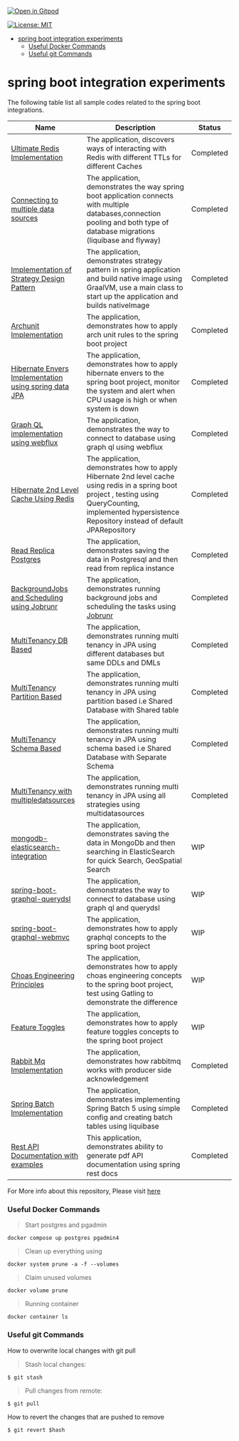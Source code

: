 [![Open in Gitpod](https://gitpod.io/button/open-in-gitpod.svg)](https://gitpod.io/#https://github.com/rajadilipkolli/my-spring-boot-experiments)

[![License: MIT](https://img.shields.io/badge/License-MIT-yellow.svg)](https://opensource.org/licenses/MIT)


<!-- TOC -->
* [spring boot integration experiments](#spring-boot-integration-experiments)
    * [Useful Docker Commands](#useful-docker-commands)
    * [Useful git Commands](#useful-git-commands)
<!-- TOC -->

# spring boot integration experiments

The following table list all sample codes related to the spring boot integrations.

| Name                                                                                    | Description 		                                                                                                                                                                                                 | Status 		 |
|-----------------------------------------------------------------------------------------|----------------------------------------------------------------------------------------------------------------------------------------------------------------------------------------------------------------|-----------|
| [Ultimate Redis Implementation](./boot-ultimate-redis)                                  | The application, discovers ways of interacting with Redis with different TTLs for different Caches                                                                                                             | Completed |
| [Connecting to multiple data sources](./jpa/boot-data-multipledatasources)              | The application, demonstrates the way spring boot application connects with multiple databases,connection pooling and both type of database migrations (liquibase and flyway)                                  | Completed |
| [Implementation of Strategy Design Pattern](./boot-strategy-plugin)                     | The application, demonstrates strategy pattern in spring application and build native image using GraalVM, use a main class to start up the application and builds nativeImage                                 | Completed |
| [Archunit Implementation](./boot-api-archunit-sample)                                   | The application, demonstrates how to apply arch unit rules to the spring boot project                                                                                                                          | Completed |
| [Hibernate Envers Implementation using spring data JPA](./jpa/boot-data-envers)         | The application, demonstrates how to apply hibernate envers to the spring boot project, monitor the system and alert when CPU usage is high or when system is down                                             | Completed |
| [Graph QL implementation using webflux](./graphql/boot-graphql-webflux)                 | The application, demonstrates the way to connect to database using graph ql using webflux                                                                                                                      | Completed |
| [Hibernate 2nd Level Cache Using Redis](./jpa/boot-hibernate2ndlevelcache-sample)       | The application, demonstrates how to apply Hibernate 2nd level cache using redis in a spring boot project , testing using QueryCounting, implemented hypersistence Repository instead of default JPARepository | Completed |
| [Read Replica Postgres](./jpa/boot-read-replica-postgresql)                             | The application, demonstrates saving the data in Postgresql and then read from replica instance                                                                                                                | Completed |
| [BackgroundJobs and Scheduling using Jobrunr](./boot-jobrunr-sample)                    | The application, demonstrates running background jobs and scheduling the tasks using [Jobrunr](https://www.jobrunr.io/en/)                                                                                     | Completed |
| [MultiTenancy DB Based](./jpa/multitenancy/multitenancy-db)                             | The application, demonstrates running multi tenancy in JPA using different databases but same DDLs and DMLs                                                                                                    | Completed |
| [MultiTenancy Partition Based](./jpa/multitenancy/partition)                            | The application, demonstrates running multi tenancy in JPA using partition based i.e Shared Database with Shared table                                                                                         | Completed |
| [MultiTenancy Schema Based](./jpa/multitenancy/schema)                                  | The application, demonstrates running multi tenancy in JPA using schema based i.e Shared Database with Separate Schema                                                                                         | Completed |
| [MultiTenancy with multipledatsources](./jpa/multitenancy/multidatasource-multitenancy) | The application, demonstrates running multi tenancy in JPA using all strategies using multidatasources                                                                                                         | Completed |
| [mongodb-elasticsearch-integration](./boot-mongodb-elasticsearch)                       | The application, demonstrates saving the data in MongoDb and then searching in ElasticSearch for quick Search, GeoSpatial Search                                                                               | WIP       |
| [spring-boot-graphql-querydsl](./graphql/spring-boot-graphql-querydsl)                  | The application, demonstrates the way to connect to database using graph ql and querydsl                                                                                                                       | WIP       |
| [spring-boot-graphql-webmvc](./graphql/boot-graphql-webmvc)                             | The application, demonstrates how to apply graphql concepts to the spring boot project                                                                                                                         | WIP       |
| [Choas Engineering Principles](./boot-choas-monkey)                                     | The application, demonstrates how to apply choas engineering concepts to the spring boot project, test using Gatling to demonstrate the difference                                                             | WIP       |
| [Feature Toggles](./boot-togglz-sample)                                                 | The application, demonstrates how to apply feature toggles concepts to the spring boot project                                                                                                                 | WIP       |
| [Rabbit Mq Implementation](./boot-rabbitmq-thymeleaf)                                   | The application, demonstrates how rabbitmq works with producer side acknowledgement                                                                                                                            | Completed |
| [Spring Batch Implementation](./batch-boot-jpa-sample)                                  | The application, demonstrates implementing Spring Batch 5 using simple config and creating batch tables using liquibase                                                                                        | Completed |
| [Rest API Documentation with examples](./boot-rest-docs-sample)                         | This application, demonstrates ability to generate pdf API documentation using spring rest docs                                                                                                                | Completed |

For More info about this repository, Please visit [here](https://rajadilipkolli.github.io/my-spring-boot-experiments/)


### Useful Docker Commands

>  Start postgres and pgadmin
 ```shell
 docker compose up postgres pgadmin4
 ```
>  Clean up everything using
 ```shell
 docker system prune -a -f --volumes
 ```
>  Claim unused volumes
 ```shell
 docker volume prune
 ```
> Running container
 ```shell
 docker container ls
 ```

### Useful git Commands

How to overwrite local changes with git pull

> Stash local changes:
 ```shell
 $ git stash
 ```
> Pull changes from remote:
 ```shell
 $ git pull
 ```

How to revert the changes that are pushed to remove
```shell
$ git revert $hash
```
